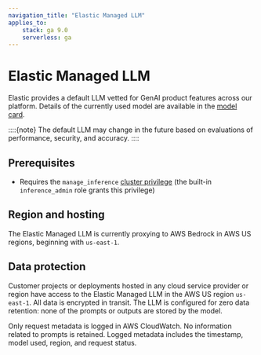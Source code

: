 ```yaml
---
navigation_title: "Elastic Managed LLM"
applies_to:
    stack: ga 9.0
    serverless: ga
---
```


# Elastic Managed LLM

Elastic provides a default LLM vetted for GenAI product features across our platform.
Details of the currently used model are available in the [model card](https://raw.githubusercontent.com/elastic/kibana/refs/heads/main/docs/reference/resources/Elastic_Managed_LLM_model_card.pdf).

::::{note}
The default LLM may change in the future based on evaluations of performance, security, and accuracy.
::::

## Prerequisites

* Requires the `manage_inference` [cluster privilege](https://www.elastic.co/docs/reference/elasticsearch/security-privileges#privileges-list-cluster) (the built-in `inference_admin` role grants this privilege)

## Region and hosting

The Elastic Managed LLM is currently proxying to AWS Bedrock in AWS US regions, beginning with `us-east-1`.

## Data protection

Customer projects or deployments hosted in any cloud service provider or region have access to the Elastic Managed LLM in the AWS US region `us-east-1`.
All data is encrypted in transit. The LLM is configured for zero data retention: none of the prompts or outputs are stored by the model.

Only request metadata is logged in AWS CloudWatch.
No information related to prompts is retained.
Logged metadata includes the timestamp, model used, region, and request status.

